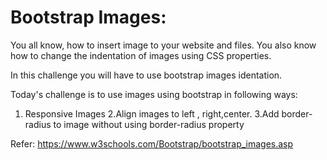 # Bootstrap Images:

You all know, how to insert image to your website and files. You also know how to change 
the indentation of images using CSS properties. 

In this challenge you will have to use bootstrap images identation.

Today's challenge is to use images using bootstrap in following ways:

1. Responsive Images
2.Align images to left , right,center.
3.Add border-radius to image without using border-radius property

Refer: https://www.w3schools.com/Bootstrap/bootstrap_images.asp
